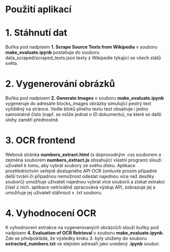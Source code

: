 
# Použití aplikací

# 1. Stáhnutí dat
Buňka pod nadpisem **1. Scrape Source Texts from Wikipedia** v souboru **make_evaluate.ipynb** postahuje do souboru data_scraped/scraped_texts.json texty z Wikipedie týkající se všech států světa.

# 2. Vygenerování obrázků
Buňka pod nadpisem **2. Generate Images** v souboru **make_evaluate.ipynb** vygeneruje do adresáře blocks_images obrázky simulující pestrý text vytištěný na stránce. Vedle bloků plného textu text obsahuje i jedno samostatné číslo (např. se může jednat o ID dokumentu), na které se další úlohy zaměří přednostně.

# 3. OCR frontend
Webová stránka **numbers_extract.html** (s doprovodným .css souborem a zejména souborem **numbers_extract.js** obsahující vlastní program) slouží uživateli k tomu, aby vybral soubory ze svého disku. Aplikace prostřednictvím veřejně dostupného API OCR (omluvte prosím případné delší tvrání či případnou nemožnost odeslat najednou více než desítky souborů) umožňuje uživateli najednou vybrat více souborů a získat extrakci čísel z nich. aplikace netriviálně zpracovává výstup API, zobrazuje jej a umožňuje jej uživateli stáhnout v .txt souboru.

# 4. Vyhodnocení OCR
K vyhodnocení extrakce na vygenerovaných obrázcích slouží buňky pod nadpisem **4. Evaluation of OCR Retrieval** v souboru **make_evaluate.ipynb**. Zde se předpokládá, že výsledky kroku 3. byly uloženy do souboru **extracted_numbers.txt** ve stejném adresáři jako uvedený **.ipynb** soubor. 
